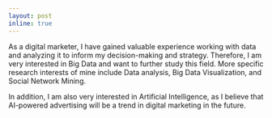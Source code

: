```yaml
---
layout: post
inline: true
---
```


As a digital marketer, I have gained valuable experience working with data and analyzing it to inform my decision-making and strategy. Therefore, I am very interested in Big Data and want to further study this field.
More specific research interests of mine include Data analysis, Big Data Visualization, and Social Network Mining.

In addition, I am also very interested in Artificial Intelligence, as I believe that AI-powered advertising will be a trend in digital marketing in the future.
